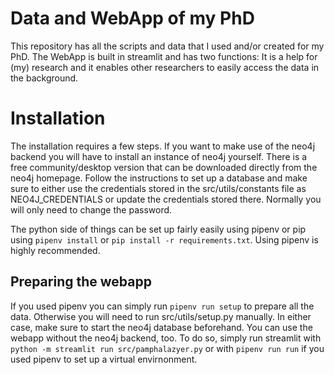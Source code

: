 # Data and WebApp of my PhD

This repository has all the scripts and data that I used and/or created for my PhD.
The WebApp is built in streamlit and has two functions: It is a help for (my) research
and it enables other researchers to easily access the data in the background.

# Installation

The installation requires a few steps. If you want to make use of the neo4j backend you will have
to install an instance of neo4j yourself. There is a free community/desktop version that can be
downloaded directly from the neo4j homepage. Follow the instructions to set up a database and make
sure to either use the credentials stored in the src/utils/constants file as NEO4J_CREDENTIALS or update 
the credentials stored there. Normally you will only need to change the password.

The python side of things can be set up fairly easily using pipenv or pip using `pipenv install` or 
`pip install -r requirements.txt`. Using pipenv is highly recommended.

## Preparing the webapp
If you used pipenv you can simply run `pipenv run setup` to prepare all the data.
Otherwise you will need to run src/utils/setup.py manually.
In either case, make sure to start the neo4j database beforehand.
You can use the webapp without the neo4j backend, too. To do so, simply run streamlit with `python -m streamlit run src/pamphalazyer.py` or with `pipenv run run` if you used pipenv to set up a virtual envirnonment.